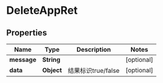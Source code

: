 

# DeleteAppRet


## Properties

| Name | Type | Description | Notes |
|------------ | ------------- | ------------- | -------------|
|**message** | **String** |  |  [optional] |
|**data** | **Object** | 结果标识true/false |  [optional] |



